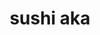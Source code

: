 ---
layout: place
title: sushi aka
permalink: /virginia/suffolk/sushi-aka.html
stateAbbr: VA
stateName: Virginia
cityName: Suffolk
seo:
  type: restaurant
  links: http://www.sushiaka.com/
place_id: ChIJb21qDw0PsIkRcdgDM7rjRCM
photos:
  - name: >-
      places/ChIJb21qDw0PsIkRcdgDM7rjRCM/photos/AeeoHcJbqQA7lEYKNuZBIR11VBJhTxDaONhfeyBw9KqUK6vSZ_FBegfkir9PvFgzU7cBe8vG14QBNGevgNYx1Lsq5ckzAJ_dy5Xl598ixJVCmm0ca7IJKuwUmAYgSPJX5YLaKFHFydVrqsw141bQOiCDl88z3eJHQ1bghuIw1Jy7J4NCBxPBIj8svNYDy54D4pcWZVE3ZVxr_V2Z9DZIPfF4p7cbrW03NOFELkqk66h0VNpRAreem7spOqJeizugBBnYlvLtzV0pwTKfPJyjdMyEpvz7CC0BNXsMkkXXlbxeIjJZUnyfx3HjJYfE9U9tncrXvB3gnPgveirWLwo9w3l90BGFP-4PAEiAm55GRC778sBntEPeRgMJuMgCsm_K_dCQwzLZlrbjeLbJBskpIpBo56FSreMHJEvb_AzA0kei0KkrGQ
    widthPx: 4800
    heightPx: 3253
    authorAttributions:
      - displayName: SC
        uri: https://maps.google.com/maps/contrib/112953678517521258705
        photoUri: >-
          https://lh3.googleusercontent.com/a-/ALV-UjUHBZpR4W-mDkfcpyB37fHkwl07nqo5O-9jyfVtPlL9V0fEcEe7=s100-p-k-no-mo
    flagContentUri: >-
      https://www.google.com/local/imagery/report/?cb_client=maps_api_places.places_api&image_key=!1e10!2sCIHM0ogKEICAgICKt52beA&hl=en-US
    googleMapsUri: >-
      https://www.google.com/maps/place//data=!3m4!1e2!3m2!1sCIHM0ogKEICAgICKt52beA!2e10!4m2!3m1!1s0x89b00f0d0f6a6d6f:0x2344e3ba3303d871
  - name: >-
      places/ChIJb21qDw0PsIkRcdgDM7rjRCM/photos/AeeoHcJhE0T3PWMNW4EtYccLeIrBVgEET7oP05TMqx_e7-P3iFjW31YIeqdbz1yIDxITiLrDe6qeb0J1gq73zh5zN2LSp7xxbyjOO8t4Jd9vnqg51HIRZsmpsj3Rf3GuDR-m1ZGjclIiY6y1MmL6yEAPFCvFgXDsfwxeG0Utm0iDGYh5Tw3SEOZHAbR7n_QDeduBKgXspMvYuLUqEODhyZNQBypVWsbsXutLbYx2fyqs31rmhHdcTeVFeP5YAGZGAjaiRT6saJH-gr8NmFiUzcZeP_wlr1DDYdMmQ15r68Nr50kf-g
    widthPx: 3024
    heightPx: 4032
    authorAttributions:
      - displayName: sushi aka
        uri: https://maps.google.com/maps/contrib/110259548207316826585
        photoUri: >-
          https://lh3.googleusercontent.com/a-/ALV-UjVrkpPrHW3XsU_CQ70KEIHD3ifJteNRrY44Li6FuFdM6Wf5Qjw=s100-p-k-no-mo
    flagContentUri: >-
      https://www.google.com/local/imagery/report/?cb_client=maps_api_places.places_api&image_key=!1e10!2sAF1QipMQUiukU807jfFErE9p05sQk3hd4_flfGCHLjeb&hl=en-US
    googleMapsUri: >-
      https://www.google.com/maps/place//data=!3m4!1e2!3m2!1sAF1QipMQUiukU807jfFErE9p05sQk3hd4_flfGCHLjeb!2e10!4m2!3m1!1s0x89b00f0d0f6a6d6f:0x2344e3ba3303d871
  - name: >-
      places/ChIJb21qDw0PsIkRcdgDM7rjRCM/photos/AeeoHcLlHXvTi8Da04LWnRNrVyiBXEunTL3f_5ijItImMe_a_OD4o1hAAuezfwNJ8b83lzOIua266ordyPBClfFU7_rw1F-uZm-YR18FTzr64c1YULMIdV4Vb-zRByRnM3IflK20zHZPCCu22vveuAtMW6S7LipkyN1RbnkL5ewnT62q4ukhSPG0yrvGXnkQUGJKU2jKQQp9gNrewmMGX2Mm6eHD15YeYba5QFLROQRllmxQzwZCvY0Nm89n3kQB_Anu6L3yhbXg2Akd5vNbnP2ngCUmAZMJW4xOjhKeBV4uFibjAw
    widthPx: 612
    heightPx: 408
    authorAttributions:
      - displayName: sushi aka
        uri: https://maps.google.com/maps/contrib/110259548207316826585
        photoUri: >-
          https://lh3.googleusercontent.com/a-/ALV-UjVrkpPrHW3XsU_CQ70KEIHD3ifJteNRrY44Li6FuFdM6Wf5Qjw=s100-p-k-no-mo
    flagContentUri: >-
      https://www.google.com/local/imagery/report/?cb_client=maps_api_places.places_api&image_key=!1e10!2sAF1QipNoxIforidqCH0CRsuhzvgWKbpSTnNKnHvSW8ax&hl=en-US
    googleMapsUri: >-
      https://www.google.com/maps/place//data=!3m4!1e2!3m2!1sAF1QipNoxIforidqCH0CRsuhzvgWKbpSTnNKnHvSW8ax!2e10!4m2!3m1!1s0x89b00f0d0f6a6d6f:0x2344e3ba3303d871
  - name: >-
      places/ChIJb21qDw0PsIkRcdgDM7rjRCM/photos/AeeoHcIqcB95zP3YTxm_PdYhoDejuYvaS_t51LvfIYuAwjRDKTjsC4Vnf30Zgn1X71dbAylXL0Vg1kq0dGUgEZ3pxXwr2X-SSinDlOMZJ_Bmnv-2HFa8XaZO4II-NmCPtXhs-xztezmpxGAvz5P2hYYEs55WeEEiHVRUxu4mrSYOYuqELxvDZRZfHqeCdMTAGyJrPNM2Xmzom6P7ThjX1eQBAGlLwQRIj9wyBCqsLawMokmWYT5sg_5c7FyJHBP1aq63tLGSJih12gmCVY7ewel5Mr27GONmW_R5TSdzFfDy6GOBaqDxxZLXPe4uAncL10nMMfMgyeW9DwY1_sNFkFGiiRE-OBgznQhR7nDVMiSUzq3xrBoMDsPTtO8kRdqeUsJrK9gvPXi4r4i-RUN0AXx6T_pXc7VJKmU2eWupLU7sJaUt-Q
    widthPx: 4000
    heightPx: 3000
    authorAttributions:
      - displayName: Y Y
        uri: https://maps.google.com/maps/contrib/117118267416888379972
        photoUri: >-
          https://lh3.googleusercontent.com/a/ACg8ocKTK0VDpLG8l0gMAQVsZDiqa6yH0092bT-MAOD-ZYF9x5BSHs1e=s100-p-k-no-mo
    flagContentUri: >-
      https://www.google.com/local/imagery/report/?cb_client=maps_api_places.places_api&image_key=!1e10!2sCIHM0ogKEICAgICvz6ewOg&hl=en-US
    googleMapsUri: >-
      https://www.google.com/maps/place//data=!3m4!1e2!3m2!1sCIHM0ogKEICAgICvz6ewOg!2e10!4m2!3m1!1s0x89b00f0d0f6a6d6f:0x2344e3ba3303d871
  - name: >-
      places/ChIJb21qDw0PsIkRcdgDM7rjRCM/photos/AeeoHcK4-wWGZEVhrWEuC7irl-TdTHK4IOFQAwYkxCJg9_9dyQfRiRMSdrIfNyXl2-IOvppJuL3bo94U28gD26IPrgIvjSaeouQTmp1cCXcQ9B5YZ2OUyLZYiLXaKmaVjkoxRqd5-gfQD7akgq74ud71QGn3e5IXTLhVWmy4JgbWnXWiGYjijJflilmGqxYxYvSkh44pJnhXT1qnxinSiypqEPQxh-twoNj8evc-8SkajkQOJtVGER9poMN73S5cJjwgg9ZZ-CEJkbpHW1dzJTetp99UntqZNc4nzfM1Gk7xzULHwZbukcBZxB9rxEc6NeafK02qShrPVscANwCN7FR5Ar2f5ep9v-26jFkz4h6AHKPu9JST9tyQXSCLlGhXsHQrN1gd6TsfTnvURX4ue4AKi5B_Fudw3CCWglAIzTLLqnVbt3U
    widthPx: 3024
    heightPx: 4032
    authorAttributions:
      - displayName: Lexie Redd
        uri: https://maps.google.com/maps/contrib/101415576870035089560
        photoUri: >-
          https://lh3.googleusercontent.com/a/ACg8ocIFuq3m-hOItBeQqDCjvo40ze8Kwiq3AaKdMjuWOqTaeyGQug=s100-p-k-no-mo
    flagContentUri: >-
      https://www.google.com/local/imagery/report/?cb_client=maps_api_places.places_api&image_key=!1e10!2sCIHM0ogKEICAgIDH59XzkQE&hl=en-US
    googleMapsUri: >-
      https://www.google.com/maps/place//data=!3m4!1e2!3m2!1sCIHM0ogKEICAgIDH59XzkQE!2e10!4m2!3m1!1s0x89b00f0d0f6a6d6f:0x2344e3ba3303d871
  - name: >-
      places/ChIJb21qDw0PsIkRcdgDM7rjRCM/photos/AeeoHcItRoDZu1ceUA_JZooW0H2wrVgx1FRl42dVblcWOu1WEfCbIDk5KS9f9FrwNAEi4gWP7csRPkw8bkwJBCCQ7jwzzg3p4e4vKHdKl5fJ3bDyaMHdHqAHeHoIWPZc31-6y-mMnE2JgA16Oohcw9p79PdsJqAL9-SFYP4X7s-LsEQCWHBUg0_Ck3RYxGr0JPYNtWcZU4V1wiEQFMiubqBsJAsd1vdTc4vSn7hnFDe6ttGxyxnpFCC2Kbj2QGoBcD-9jBFAJ4zGvfVidQpXUi4jmZz13EVpYA1MWHrvlWZg7yhfRJANlKtK7rqYAZC5CY5KNboliQ_g1BYZzCiLAyCrfLULZ1kqDcqDcxsdTXXgF857CnPtFQX5eQkgxkssxRayFHqGSYwCD8CqyDUjJ3-lBjlsfSrfooIBgdK6nJOX_RC8gbM
    widthPx: 4000
    heightPx: 3000
    authorAttributions:
      - displayName: Y Y
        uri: https://maps.google.com/maps/contrib/117118267416888379972
        photoUri: >-
          https://lh3.googleusercontent.com/a/ACg8ocKTK0VDpLG8l0gMAQVsZDiqa6yH0092bT-MAOD-ZYF9x5BSHs1e=s100-p-k-no-mo
    flagContentUri: >-
      https://www.google.com/local/imagery/report/?cb_client=maps_api_places.places_api&image_key=!1e10!2sCIHM0ogKEICAgICv8Zin4wE&hl=en-US
    googleMapsUri: >-
      https://www.google.com/maps/place//data=!3m4!1e2!3m2!1sCIHM0ogKEICAgICv8Zin4wE!2e10!4m2!3m1!1s0x89b00f0d0f6a6d6f:0x2344e3ba3303d871
  - name: >-
      places/ChIJb21qDw0PsIkRcdgDM7rjRCM/photos/AeeoHcK_K_obLfOlNQZTiW716_R-Bj5XVNJbx2ZjaqFDD4iolW7yzyUsqJduOEGKNbQjCfiXjXbgcEhUkumMVMcHZ0Z3z56gFsFXcKK75XU1WOoHxvqr_3S6qhQlbOEDRPd22KkG7YiE_COEq6JAH9zrOnJVMJCfDpW-jLMCtJmcQK_3ty-9p37zhRxxb7uiwZv2dF3Re90uaN-j_ADnp1nIqhlRWdzsxTQ1-Q96GHvA_ROAGlxPR8Os80v6peXxuEX0TcNuePrAH54YVZ3yvQm292ZmvSFua8ZXa1rxPek-WzQVer4guV9lkTyqXRc4EyV-aY-FAvYqvbbVHD9fIf2LsLeffPVF49hPdMnM2Jcy4E_TbQxgx88qZbj5YAOpvAnd1yUIzXEn4DYviLc6pSs-Pu2xozC1hNyP1KnAK2663o4-KxQh
    widthPx: 4032
    heightPx: 3024
    authorAttributions:
      - displayName: SC
        uri: https://maps.google.com/maps/contrib/112953678517521258705
        photoUri: >-
          https://lh3.googleusercontent.com/a-/ALV-UjUHBZpR4W-mDkfcpyB37fHkwl07nqo5O-9jyfVtPlL9V0fEcEe7=s100-p-k-no-mo
    flagContentUri: >-
      https://www.google.com/local/imagery/report/?cb_client=maps_api_places.places_api&image_key=!1e10!2sCIHM0ogKEICAgIDJxaXh_gE&hl=en-US
    googleMapsUri: >-
      https://www.google.com/maps/place//data=!3m4!1e2!3m2!1sCIHM0ogKEICAgIDJxaXh_gE!2e10!4m2!3m1!1s0x89b00f0d0f6a6d6f:0x2344e3ba3303d871
  - name: >-
      places/ChIJb21qDw0PsIkRcdgDM7rjRCM/photos/AeeoHcLbfJyjHPFMKiW7fOQSNCgz1AMh-HGO_Atd9w8qs7Rv8BKzcB7-cC_lXpFSu74bUNc57vWEwRptWLxUb6KCaQ50oEWKzFrJb2R98nBZ9SAx-c-GVASs9d4RSJgTkjwKq3ShEXkZftVG5r9TrE8vk7uCLfP5kdCiW6KvcPYYCGMQkeqt1HvpmM0LvWkYrHIhVsrzGKwwWSblKmTDPznZ8wucAdjppT0tXgB7iMwxf6FPbnzpq3O7X8g8D_PTZMz4atBAjMKkLTsSdoBtqQr2ZqSbFZVSzcTB3G51AxexNiMna5URqGK2BQ4p5DuU3-qez2rTPnuhAgrbf0p8o8Xa2NWipmjXcePIiHRYVQP7qcopcOdxdBHu087v8v363m80-4ALO3laUI2zj8pC-dYilVwclNtOWiEhn5L2qc1k1Zk9hw
    widthPx: 3024
    heightPx: 4032
    authorAttributions:
      - displayName: Lexie Redd
        uri: https://maps.google.com/maps/contrib/101415576870035089560
        photoUri: >-
          https://lh3.googleusercontent.com/a/ACg8ocIFuq3m-hOItBeQqDCjvo40ze8Kwiq3AaKdMjuWOqTaeyGQug=s100-p-k-no-mo
    flagContentUri: >-
      https://www.google.com/local/imagery/report/?cb_client=maps_api_places.places_api&image_key=!1e10!2sCIHM0ogKEICAgIDH59XzUQ&hl=en-US
    googleMapsUri: >-
      https://www.google.com/maps/place//data=!3m4!1e2!3m2!1sCIHM0ogKEICAgIDH59XzUQ!2e10!4m2!3m1!1s0x89b00f0d0f6a6d6f:0x2344e3ba3303d871
  - name: >-
      places/ChIJb21qDw0PsIkRcdgDM7rjRCM/photos/AeeoHcJmFAfKv4_TD5ZzlR2byGrhL81BURUOlN8-ceW8S4S7TWSEADH59v8O0lUxH2EGTSW3WzFfs52j1LrAycXQ5lsnBrYtSwhhLYGGqiLElFVPGjkEJ1jwvqPk_oTIOwSzxiFJaMdLmTsP3GjdCJnHu1KVsGzZeCOheVWQqRu_SNrk1p7lCkDj49B1t8jvVg4MIrmw5a26MfCtIFyj6hHXa5xCCIXy1JiLODBcjZ2Lv981Z43gLS6mwtMjPP48Yi2jV7vn6FnJZL-fnmvVJIQQ09kPR_jORmfrunZA1s2mG9PWZ5nz3mkvVWryd_ZlUQ8ZNM64j8bgNjs15VJXFTFE_GTmC5veZigB08mwxM3eHuw2UDMImMnhO6b6u9yEdZnOLgdFKlonT6HEYQ-ViDeH42QIFz7rGqNxHWKgO9HSA9h8VxYh
    widthPx: 3024
    heightPx: 4032
    authorAttributions:
      - displayName: Ginny Rowe
        uri: https://maps.google.com/maps/contrib/109583774939023786805
        photoUri: >-
          https://lh3.googleusercontent.com/a-/ALV-UjXtWU80EU4VIzTo6CIxP7NNLiXhtpry22FrtP9BGr2Rn3Sl-koC=s100-p-k-no-mo
    flagContentUri: >-
      https://www.google.com/local/imagery/report/?cb_client=maps_api_places.places_api&image_key=!1e10!2sCIHM0ogKEICAgIDrmNDn3QE&hl=en-US
    googleMapsUri: >-
      https://www.google.com/maps/place//data=!3m4!1e2!3m2!1sCIHM0ogKEICAgIDrmNDn3QE!2e10!4m2!3m1!1s0x89b00f0d0f6a6d6f:0x2344e3ba3303d871
  - name: >-
      places/ChIJb21qDw0PsIkRcdgDM7rjRCM/photos/AeeoHcKBv3vy6Ka-vKq6D9skUn5mX965d53UFr9QMYkd9MWXGUi5w8q3cTo1zvouY17-1kHihXGdG_oahBZhafQBF8Gbcmyxf2n-6UfSObO-tLgqPD2fqCkxT3aBJcTdiKv1WfozJqZIB5xG-yB0T9AN2KowENCDIsBnwJuLkfcct8fRQkjwqRv0qKtoP8eCCFI5oEykybaxnWidDmnCT23eruggYJ5z7ckxuR3_2U-9E5oUgy8yJKtYXJgznUI7gQUH9-vP-fnMM3JEPCx8TRyUuNnehWqdXXGlM0OeCOhmKkQMz9h3e_EIa37wmGIFWEcgAhaog3teNM7w1la0Gi1Xdt1w26sNUQDV7jaupkYBn3l29uOZwddUwi8x4ZeH1a50-3uhlp_Z3DUrwjtWO0Nk_ZEb8RmMgWQdrGegKHxA6d7jXg
    widthPx: 4000
    heightPx: 2252
    authorAttributions:
      - displayName: Y Y
        uri: https://maps.google.com/maps/contrib/117118267416888379972
        photoUri: >-
          https://lh3.googleusercontent.com/a/ACg8ocKTK0VDpLG8l0gMAQVsZDiqa6yH0092bT-MAOD-ZYF9x5BSHs1e=s100-p-k-no-mo
    flagContentUri: >-
      https://www.google.com/local/imagery/report/?cb_client=maps_api_places.places_api&image_key=!1e10!2sCIHM0ogKEICAgICz8q3uHg&hl=en-US
    googleMapsUri: >-
      https://www.google.com/maps/place//data=!3m4!1e2!3m2!1sCIHM0ogKEICAgICz8q3uHg!2e10!4m2!3m1!1s0x89b00f0d0f6a6d6f:0x2344e3ba3303d871
address: 116 W Washington St, Suffolk, VA 23434, USA
street: 116 W Washington St
city: Suffolk
state: VA
zip: '23434'
country: USA
neighborhood: null
latitude: '36.728487'
longitude: '-76.583566'
accessibility_options:
  wheelchairAccessibleParking: true
  wheelchairAccessibleEntrance: true
  wheelchairAccessibleRestroom: true
  wheelchairAccessibleSeating: true
business_status: OPERATIONAL
name: sushi aka
google_maps_links:
  directionsUri: >-
    https://www.google.com/maps/dir//''/data=!4m7!4m6!1m1!4e2!1m2!1m1!1s0x89b00f0d0f6a6d6f:0x2344e3ba3303d871!3e0
  placeUri: https://maps.google.com/?cid=2541406478603114609
  writeAReviewUri: >-
    https://www.google.com/maps/place//data=!4m3!3m2!1s0x89b00f0d0f6a6d6f:0x2344e3ba3303d871!12e1
  reviewsUri: >-
    https://www.google.com/maps/place//data=!4m4!3m3!1s0x89b00f0d0f6a6d6f:0x2344e3ba3303d871!9m1!1b1
  photosUri: >-
    https://www.google.com/maps/place//data=!4m3!3m2!1s0x89b00f0d0f6a6d6f:0x2344e3ba3303d871!10e5
primary_type: Asian Restaurant
opening_hours:
  regular: null
  current: null
secondary_opening_hours:
  regular:
    weekdayDescriptions: null
    type: null
  current:
    weekdayDescriptions: null
    type: null
phone: (757) 923-1160
price_level: null
price_range: $30 &ndash; $50
rating: '4.7'
rating_count: 0
website: http://www.sushiaka.com/
description: >-
  Experience Sushi Aka in Suffolk, VA$$$Sushi Aka in Suffolk, VA, offers a
  casual yet authentic Japanese dining experience with a focus on fresh sushi
  and sashimi that highlights seasonal ingredients. This welcoming spot features
  a cozy atmosphere perfect for enjoying happy-hour specials and a variety of
  flavorful dishes, making it a go-to choice for sushi enthusiasts exploring
  local options. Accessibility is a key highlight, with wheelchair-friendly
  features and outdoor seating that enhance the overall visit. Patrons
  appreciate the thoughtful menu that includes options beyond traditional rolls,
  catering to those seeking top-rated sushi in a relaxed setting. Whether you're
  searching for sushi restaurants near you, this hidden gem combines quality
  cuisine with community vibes for an enjoyable meal.
generative_summary: >-
  Experience Sushi Aka in Suffolk, VA$$$Sushi Aka in Suffolk, VA, offers a
  casual yet authentic Japanese dining experience with a focus on fresh sushi
  and sashimi that highlights seasonal ingredients. This welcoming spot features
  a cozy atmosphere perfect for enjoying happy-hour specials and a variety of
  flavorful dishes, making it a go-to choice for sushi enthusiasts exploring
  local options. Accessibility is a key highlight, with wheelchair-friendly
  features and outdoor seating that enhance the overall visit. Patrons
  appreciate the thoughtful menu that includes options beyond traditional rolls,
  catering to those seeking top-rated sushi in a relaxed setting. Whether you're
  searching for sushi restaurants near you, this hidden gem combines quality
  cuisine with community vibes for an enjoyable meal.
generative_disclosure: Summarized by AI using the Grok-3-Mini model.
reviews:
  - name: >-
      places/ChIJb21qDw0PsIkRcdgDM7rjRCM/reviews/ChdDSUhNMG9nS0VJQ0FnSUNQcm9EUzBRRRAB
    relativePublishTimeDescription: 4 months ago
    rating: 5
    text:
      text: >-
        We love this restaurant! Hands down the BEST sushi/sashimi in Hampton
        Roads area and abroad. You know it’s going to be a quality sushi
        restaurant when the sushi chef owns it. It’s a small intimate
        atmosphere, and their staff is only a few people. Everyone who works
        there is like a family. Every dish including the desserts are made in
        house, and they use fresh seasonal produce sourced from local farms. If
        you’re not 100% a fan of sushi or fish they have some incredible pork,
        beef and chicken dishes as well. Sometimes they’ll feature Kobe beef
        cuts. Yum! Our family loves sushi and most of the time when we order
        takeout or dine in we give them a budget for a sushi platter, and tell
        them what our likes and dislikes are and Chef Mike will create an
        amazing assortment for us. A home run every time. During cooler months
        they’ll have pork belly ramen, which my daughter craves it’s so good.
        All around I highly recommend Sushi Aka to everyone who visits Suffolk
        or lives in the area. I’ve met people from Richmond who make it a
        special point to eat there. It’s a gem in downtown Suffolk. Support
        local small businesses and help local math!
      languageCode: en
    originalText:
      text: >-
        We love this restaurant! Hands down the BEST sushi/sashimi in Hampton
        Roads area and abroad. You know it’s going to be a quality sushi
        restaurant when the sushi chef owns it. It’s a small intimate
        atmosphere, and their staff is only a few people. Everyone who works
        there is like a family. Every dish including the desserts are made in
        house, and they use fresh seasonal produce sourced from local farms. If
        you’re not 100% a fan of sushi or fish they have some incredible pork,
        beef and chicken dishes as well. Sometimes they’ll feature Kobe beef
        cuts. Yum! Our family loves sushi and most of the time when we order
        takeout or dine in we give them a budget for a sushi platter, and tell
        them what our likes and dislikes are and Chef Mike will create an
        amazing assortment for us. A home run every time. During cooler months
        they’ll have pork belly ramen, which my daughter craves it’s so good.
        All around I highly recommend Sushi Aka to everyone who visits Suffolk
        or lives in the area. I’ve met people from Richmond who make it a
        special point to eat there. It’s a gem in downtown Suffolk. Support
        local small businesses and help local math!
      languageCode: en
    authorAttribution:
      displayName: Hillarey Breedlove
      uri: https://www.google.com/maps/contrib/118414045824468089184/reviews
      photoUri: >-
        https://lh3.googleusercontent.com/a/ACg8ocIPfVDMVqL_wNrKE26HAZ-tThdP3kgiq3wUSEPP4POZt_T7bg=s128-c0x00000000-cc-rp-mo
    publishTime: '2024-11-24T13:28:32.615648Z'
    flagContentUri: >-
      https://www.google.com/local/review/rap/report?postId=ChdDSUhNMG9nS0VJQ0FnSUNQcm9EUzBRRRAB&d=17924085&t=1
    googleMapsUri: >-
      https://www.google.com/maps/reviews/data=!4m6!14m5!1m4!2m3!1sChdDSUhNMG9nS0VJQ0FnSUNQcm9EUzBRRRAB!2m1!1s0x89b00f0d0f6a6d6f:0x2344e3ba3303d871
  - name: >-
      places/ChIJb21qDw0PsIkRcdgDM7rjRCM/reviews/ChZDSUhNMG9nS0VJQ0FnSURybU5DYkVnEAE
    relativePublishTimeDescription: 9 months ago
    rating: 5
    text:
      text: >-
        We had a really good experience. Food is awesome and service is good.
        The atmosphere is a bit dark lighting so elders have to use a flashlight
        on their phone to see. First, the chef offers a tasty free tuna and
        avocado starter. I got a Roppongi drink and it was great! The chicken
        teriyaki is SO good. The rainbow roll is so good too!! It’s dessert week
        so they offered a banana split and strawberry cheesecake and they were
        to DIE for! Definitely recommend checking this place out! Mike is
        awesome!
      languageCode: en
    originalText:
      text: >-
        We had a really good experience. Food is awesome and service is good.
        The atmosphere is a bit dark lighting so elders have to use a flashlight
        on their phone to see. First, the chef offers a tasty free tuna and
        avocado starter. I got a Roppongi drink and it was great! The chicken
        teriyaki is SO good. The rainbow roll is so good too!! It’s dessert week
        so they offered a banana split and strawberry cheesecake and they were
        to DIE for! Definitely recommend checking this place out! Mike is
        awesome!
      languageCode: en
    authorAttribution:
      displayName: Ginny Rowe
      uri: https://www.google.com/maps/contrib/109583774939023786805/reviews
      photoUri: >-
        https://lh3.googleusercontent.com/a-/ALV-UjXtWU80EU4VIzTo6CIxP7NNLiXhtpry22FrtP9BGr2Rn3Sl-koC=s128-c0x00000000-cc-rp-mo-ba4
    publishTime: '2024-07-14T01:13:38.947332Z'
    flagContentUri: >-
      https://www.google.com/local/review/rap/report?postId=ChZDSUhNMG9nS0VJQ0FnSURybU5DYkVnEAE&d=17924085&t=1
    googleMapsUri: >-
      https://www.google.com/maps/reviews/data=!4m6!14m5!1m4!2m3!1sChZDSUhNMG9nS0VJQ0FnSURybU5DYkVnEAE!2m1!1s0x89b00f0d0f6a6d6f:0x2344e3ba3303d871
  - name: >-
      places/ChIJb21qDw0PsIkRcdgDM7rjRCM/reviews/ChZDSUhNMG9nS0VJQ0FnSURkNmZ6UExBEAE
    relativePublishTimeDescription: a year ago
    rating: 5
    text:
      text: >-
        Wow! Just wow! This hidden gem is a MUST VISIT! Dinner here was
        absolutely amazing from start to finish. The service was superb, the
        staff was very friendly and extremely attentive, I couldn't ask for
        better.


        We got the calamari and one of the appetizer specials. Both were
        awesome. The dipping sauce for the calamari was on another level!


        My friend and I both got platters, he got the 40 piece sashimi combo and
        I got the chef's choice platter. The food was absolutely stunning. The
        quality was immaculate, some of the best sushi I've had outside of
        Japan.


        I ordered dessert, got the blackberry swirl icecream, it was stunning!


        All in all an outstanding experience. I'll definitely be back and I
        cannot express how highly I recommend this place.
      languageCode: en
    originalText:
      text: >-
        Wow! Just wow! This hidden gem is a MUST VISIT! Dinner here was
        absolutely amazing from start to finish. The service was superb, the
        staff was very friendly and extremely attentive, I couldn't ask for
        better.


        We got the calamari and one of the appetizer specials. Both were
        awesome. The dipping sauce for the calamari was on another level!


        My friend and I both got platters, he got the 40 piece sashimi combo and
        I got the chef's choice platter. The food was absolutely stunning. The
        quality was immaculate, some of the best sushi I've had outside of
        Japan.


        I ordered dessert, got the blackberry swirl icecream, it was stunning!


        All in all an outstanding experience. I'll definitely be back and I
        cannot express how highly I recommend this place.
      languageCode: en
    authorAttribution:
      displayName: Juniper Shively
      uri: https://www.google.com/maps/contrib/115481669022595550117/reviews
      photoUri: >-
        https://lh3.googleusercontent.com/a/ACg8ocKFRV8puVeespXrDyafFiwvRrv3zPj4xvxdOQdSXsk1ChdWcQ=s128-c0x00000000-cc-rp-mo-ba4
    publishTime: '2024-02-24T23:36:51.269614Z'
    flagContentUri: >-
      https://www.google.com/local/review/rap/report?postId=ChZDSUhNMG9nS0VJQ0FnSURkNmZ6UExBEAE&d=17924085&t=1
    googleMapsUri: >-
      https://www.google.com/maps/reviews/data=!4m6!14m5!1m4!2m3!1sChZDSUhNMG9nS0VJQ0FnSURkNmZ6UExBEAE!2m1!1s0x89b00f0d0f6a6d6f:0x2344e3ba3303d871
  - name: >-
      places/ChIJb21qDw0PsIkRcdgDM7rjRCM/reviews/ChZDSUhNMG9nS0VJQ0FnSURGMnN1RVNnEAE
    relativePublishTimeDescription: 5 months ago
    rating: 5
    text:
      text: >-
        The most authentic sushi and sashimi place I ever tasted here in
        Virginia! We were station in Japan for 3 years and I fall in love with
        their culture, place and food. We’ve been here 5 years now, so far this
        is the best place I found. This place is so amazing and so authentic
        sushi, specially the sashimi! AKA is local and own by the chief that
        work closely with the famous Japanese sushi chef from Philadelphia! I
        don’t know if you’re that craze with sushi and sashimi to drive an hour
        away but it’s all worth it! It’s the closest one from authentic Japanese
        sushi and sashimi! From their salad, appetizer, main course, up to
        dessert (red bean cream brûlée) ! Even their alcohol is really good!.

        Highly recommended!
      languageCode: en
    originalText:
      text: >-
        The most authentic sushi and sashimi place I ever tasted here in
        Virginia! We were station in Japan for 3 years and I fall in love with
        their culture, place and food. We’ve been here 5 years now, so far this
        is the best place I found. This place is so amazing and so authentic
        sushi, specially the sashimi! AKA is local and own by the chief that
        work closely with the famous Japanese sushi chef from Philadelphia! I
        don’t know if you’re that craze with sushi and sashimi to drive an hour
        away but it’s all worth it! It’s the closest one from authentic Japanese
        sushi and sashimi! From their salad, appetizer, main course, up to
        dessert (red bean cream brûlée) ! Even their alcohol is really good!.

        Highly recommended!
      languageCode: en
    authorAttribution:
      displayName: michelle Estes
      uri: https://www.google.com/maps/contrib/117399633029066181685/reviews
      photoUri: >-
        https://lh3.googleusercontent.com/a-/ALV-UjUeIVS3zdiSsOE5aoDZv5H7mswFhTAszmdhIRkrRP3u5bVgoGVthw=s128-c0x00000000-cc-rp-mo-ba5
    publishTime: '2024-10-24T01:26:26.491588Z'
    flagContentUri: >-
      https://www.google.com/local/review/rap/report?postId=ChZDSUhNMG9nS0VJQ0FnSURGMnN1RVNnEAE&d=17924085&t=1
    googleMapsUri: >-
      https://www.google.com/maps/reviews/data=!4m6!14m5!1m4!2m3!1sChZDSUhNMG9nS0VJQ0FnSURGMnN1RVNnEAE!2m1!1s0x89b00f0d0f6a6d6f:0x2344e3ba3303d871
  - name: >-
      places/ChIJb21qDw0PsIkRcdgDM7rjRCM/reviews/ChdDSUhNMG9nS0VJQ0FnSUNkak5hc3V3RRAB
    relativePublishTimeDescription: a year ago
    rating: 5
    text:
      text: >-
        Excellent! We've been dying for a real sushi spot....Finally! Everything
        was fabulous! We had the chef's sashimi/sushi combo, uni soup, toro,
        cheesecake- try it all! Fish was fresh, there was a wonderful selection.
        Our waitress was also so sweet. My only complaint is that we did pay for
        something that we never received as we ordered a lot, so something got
        lost in the shuffle of bringing many dishes out. We will still return,
        we absolutely enjoyed our meal!
      languageCode: en
    originalText:
      text: >-
        Excellent! We've been dying for a real sushi spot....Finally! Everything
        was fabulous! We had the chef's sashimi/sushi combo, uni soup, toro,
        cheesecake- try it all! Fish was fresh, there was a wonderful selection.
        Our waitress was also so sweet. My only complaint is that we did pay for
        something that we never received as we ordered a lot, so something got
        lost in the shuffle of bringing many dishes out. We will still return,
        we absolutely enjoyed our meal!
      languageCode: en
    authorAttribution:
      displayName: Anitha
      uri: https://www.google.com/maps/contrib/116890191186377705866/reviews
      photoUri: >-
        https://lh3.googleusercontent.com/a-/ALV-UjXNPejI6r7Sj9D_I12KEo6L_dhZ9O2BS-CCT3gBK7bmRRckxTL-qw=s128-c0x00000000-cc-rp-mo-ba6
    publishTime: '2024-02-13T03:54:28.296125Z'
    flagContentUri: >-
      https://www.google.com/local/review/rap/report?postId=ChdDSUhNMG9nS0VJQ0FnSUNkak5hc3V3RRAB&d=17924085&t=1
    googleMapsUri: >-
      https://www.google.com/maps/reviews/data=!4m6!14m5!1m4!2m3!1sChdDSUhNMG9nS0VJQ0FnSUNkak5hc3V3RRAB!2m1!1s0x89b00f0d0f6a6d6f:0x2344e3ba3303d871
review_summary: >-
  Insights from Customer Feedback$$$Folks consistently praise the fresh and
  authentic flavors at this spot, noting how the sushi and sashimi stand out as
  some of the best around for anyone craving Japanese-inspired eats. Many
  highlight the friendly service and welcoming vibe that make every visit feel
  personal and enjoyable, even for groups or families stopping by for a casual
  bite. Reviewers often mention the variety of dishes beyond just rolls,
  including tasty appetizers and desserts that add to the overall appeal without
  overwhelming the menu. While a few noted minor issues like dim lighting, the
  general consensus leans positive, with diners recommending it as a must-try
  for quality sushi close to home. If you're on the hunt for reliable sushi
  places near me, this location delivers a solid experience that keeps customers
  coming back for more.
review_disclosure: Summarized by AI using the Grok-3-Mini model.
parking_options:
  freeParkingLot: true
  freeStreetParking: true
  valetParking: false
payment_options:
  acceptsCreditCards: true
  acceptsDebitCards: true
  acceptsCashOnly: false
allow_dogs: null
curbside_pickup: true
delivery: false
dine_in: true
good_for_children: null
good_for_groups: true
good_for_sports: false
live_music: false
menu_for_children: false
outdoor_seating: true
reservable: true
restroom: true
serves_beer: true
serves_breakfast: false
serves_brunch: false
serves_cocktails: true
serves_coffee: true
serves_dinner: true
serves_dessert: true
serves_lunch: null
serves_vegetarian_food: true
serves_wine: true
takeout: true
update_category: pro
places_description: null

---